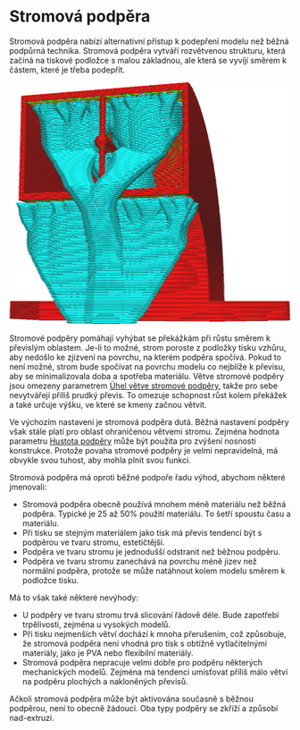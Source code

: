 Stromová podpěra
====
Stromová podpěra nabízí alternativní přístup k podepření modelu než běžná podpůrná technika. Stromová podpěra vytváří rozvětvenou strukturu, která začíná na tiskové podložce s malou základnou, ale která se vyvíjí směrem k částem, které je třeba podepřít.

![Stromová struktura podpírá převis](../../../articles/images/support_structure_tree.png)

Stromové podpěry pomáhají vyhýbat se překážkám při růstu směrem k převislým oblastem. Je-li to možné, strom poroste z podložky tisku vzhůru, aby nedošlo ke zjizvení na povrchu, na kterém podpěra spočívá. Pokud to není možné, strom bude spočívat na povrchu modelu co nejblíže k převisu, aby se minimalizovala doba a spotřeba materiálu. Větve stromové podpěry jsou omezeny parametrem [Úhel větve stromové podpěry](../support/support_tree_angle.md), takže pro sebe nevytvářejí příliš prudký převis. To omezuje schopnost růst kolem překážek a také určuje výšku, ve které se kmeny začnou větvit.

Ve výchozím nastavení je stromová podpěra dutá. Běžná nastavení podpěry však stále platí pro oblast ohraničenou větvemi stromu. Zejména hodnota parametru [Hustota podpěry](../support/support_infill_rate.md) může být použita pro zvýšení nosnosti konstrukce. Protože povaha stromové podpěry je velmi nepravidelná, má obvykle svou tuhost, aby mohla plnit svou funkci.

Stromová podpěra má oproti běžné podpoře řadu výhod, abychom některé jmenovali:
* Stromová podpěra obecně používá mnohem méně materiálu než běžná podpěra. Typické je 25 až 50% použití materiálu. To šetří spoustu času a materiálu.
* Při tisku se stejným materiálem jako tisk má převis tendenci být s podpěrou ve tvaru stromu, estetičtější.
* Podpěra ve tvaru stromu je jednodušší odstranit než běžnou podpěru.
* Podpěra ve tvaru stromu zanechává na povrchu méně jizev než normální podpěra, protože se může natáhnout kolem modelu směrem k podložce tisku.

Má to však také některé nevýhody:
* U podpěry ve tvaru stromu trvá slicování řádově déle. Bude zapotřebí trpělivosti, zejména u vysokých modelů.
* Při tisku nejmenších větví dochází k mnoha přerušením, což způsobuje, že stromová podpěra není vhodná pro tisk s obtížně vytlačitelnými materiály, jako je PVA nebo flexibilní materiály.
* Stromová podpěra nepracuje velmi dobře pro podpěru některých mechanických modelů. Zejména má tendenci umísťovat příliš málo větví na podpěru plochých a nakloněných převisů.

Ačkoli stromová podpěra může být aktivována současně s běžnou podpěrou, není to obecně žádoucí. Oba typy podpěry se zkříží a způsobí nad-extruzi.
